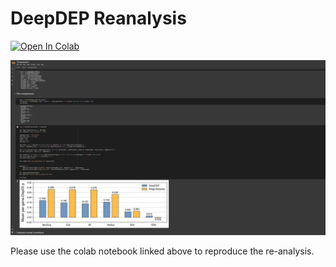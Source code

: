 # DeepDEP Reanalysis

[![Open In Colab](https://colab.research.google.com/assets/colab-badge.svg)](https://colab.research.google.com/github/danielchang2002/deepdep_reanalysis/blob/main/analysis.ipynb)

![colab](colab_screenshot.png)

Please use the colab notebook linked above to reproduce the re-analysis.
